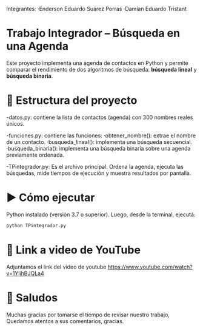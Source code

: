 
Integrantes: 
·Enderson Eduardo Suárez Porras 
·Damian Eduardo Tristant

# Trabajo Integrador – Búsqueda en una Agenda

Este proyecto implementa una agenda de contactos en Python y permite comparar el rendimiento de dos algoritmos de búsqueda: **búsqueda lineal** y **búsqueda binaria**.

# 📁 Estructura del proyecto

-datos.py: contiene la lista de contactos (agenda) con 300 nombres reales únicos.

-funciones.py: contiene las funciones:
   ·obtener_nombre(): extrae el nombre de un contacto.
   ·busqueda_lineal(): implementa una búsqueda secuencial.
   ·busqueda_binaria(): implementa una búsqueda binaria sobre una agenda previamente ordenada.

-TPintegrador.py: Es el archivo principal. Ordena la agenda, ejecuta las búsquedas, mide tiempos de ejecución y muestra resultados por pantalla.

# ▶️ Cómo ejecutar

 Python instalado (versión 3.7 o superior). 
 Luego, desde la terminal, ejecutá:

```bash
python TPintegrador.py
```

# 🎥 Link a video de YouTube

Adjuntamos el link del video de youtube
https://www.youtube.com/watch?v=1YljhBJQLa4

# 👋 Saludos
Muchas gracias por tomarse el tiempo de revisar nuestro trabajo,
Quedamos atentos a sus comentarios,
gracias.

